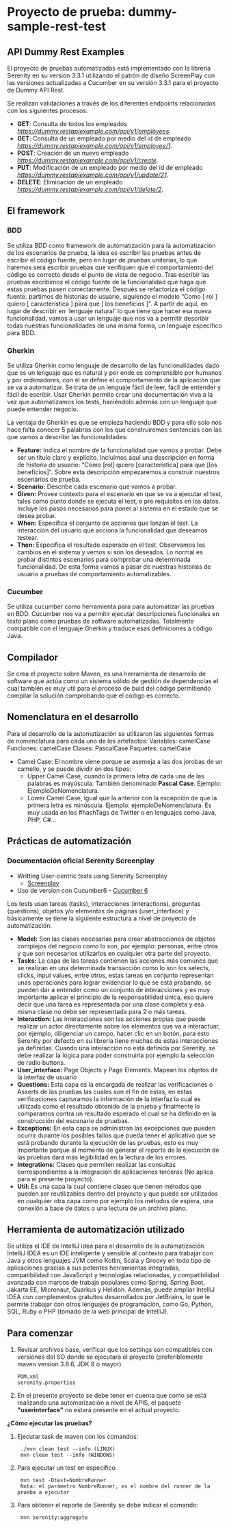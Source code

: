 # Proyecto de prueba: dummy-sample-rest-test

API Dummy Rest Examples
-----
El proyecto de pruebas automatizadas está implementado con la librería Serenity en su versión 3.3.1 utilizando el patrón
de diseño ScreenPlay con las versiones actualizadas a Cucumber en su versión 3.3.1 para el proyecto de Dummy API Rest.

Se realizan validaciones a través de los diferentes endpoints relacionados con los
siguientes procesos:

+ **GET**: Consulta de todos los empleados *https://dummy.restapiexample.com/api/v1/employees*.
+ **GET**: Consulta de un empleado por medio del id de empleado *https://dummy.restapiexample.com/api/v1/employee/1*.
+ **POST**: Creación de un nuevo empleado *https://dummy.restapiexample.com/api/v1/create*.
+ **PUT**: Modificación de un empleado por medio del id de empleado *https://dummy.restapiexample.com/api/v1/update/21*.
+ **DELETE**: Eliminación de un empleado *https://dummy.restapiexample.com/api/v1/delete/2*.

El framework
---

### BDD

Se utiliza BDD como framework de automatización para la automatización de los escenarios de prueba, la idea es escribir
las pruebas antes de escribir el código fuente, pero en lugar de pruebas unitarias, lo que haremos será escribir pruebas
que verifiquen que el comportamiento del código es correcto desde el punto de vista de negocio. Tras escribir las
pruebas escribimos el código fuente de la funcionalidad que haga que estas pruebas pasen correctamente. Después se
refactoriza el código fuente. partimos de historias de usuario, siguiendo el modelo “Como [ rol ]
quiero [ característica ] para que [ los beneficios ]”. A partir de aquí, en lugar de describir en 'lenguaje natural' lo
que tiene que hacer esa nueva funcionalidad, vamos a usar un lenguaje que nos va a permitir describir todas nuestras
funcionalidades de una misma forma, un lenguaje específico para BDD.

### Gherkin

Se utiliza Gherkin como lenguaje de desarrollo de las funcionalidades dado que es un lenguaje que es natural y por ende
es comprensible por humanos y por ordenadores, con él se define el comportamiento de la aplicación que se va a
automatizar. Se trata de un lenguaje fácil de leer, fácil de entender y fácil de escribir. Usar Gherkin permite
crear una documentación viva a la vez que automatizamos los tests, haciéndolo además con un lenguaje que puede entender
negocio.

La ventaja de Gherkin es que se empieza haciendo BDD y para ello solo nos hace falta conocer 5 palabras con las que
construiremos sentencias con las que vamos a describir las funcionalidades:

- **Feature:** Indica el nombre de la funcionalidad que vamos a probar. Debe ser un título claro y explícito. Incluimos
  aquí una descripción en forma de historia de usuario: “Como [rol] quiero [característica] para que [los beneficios]”.
  Sobre esta descripción empezaremos a construir nuestros escenarios de prueba.
- **Scenario:** Describe cada escenario que vamos a probar.
- **Given:** Provee contexto para el escenario en que se va a ejecutar el test, tales como punto donde se ejecuta el
  test, o pre requisitos en los datos. Incluye los pasos necesarios para poner al sistema en el estado que se desea
  probar.
- **When:** Especifica el conjunto de acciones que lanzan el test. La interacción del usuario que acciona la
  funcionalidad que deseamos testear.
- **Then:** Especifica el resultado esperado en el test. Observamos los cambios en el sistema y vemos si son los
  deseados. Lo normal es probar distintos escenarios para comprobar una determinada funcionalidad. De esta forma vamos a
  pasar de nuestras historias de usuario a pruebas de comportamiento automatizables.

### Cucumber

Se utiliza cucumber como herramienta para para automatizar las pruebas en BDD. Cucumber nos va a permitir ejecutar
descripciones funcionales en texto plano como pruebas de software automatizadas. Totalmente compatible con el lenguaje
Gherkin y traduce esas definiciones a código Java.

Compilador
---
Se crea el proyecto sobre Maven, es una herramienta de desarrollo de software que actúa como un sistema sólido de
gestión de dependencias el cual también es muy util para el proceso de buid del código permitiendo compilar la solución comprobando que el código es correcto.

Nomenclatura en el desarrollo
---
Para el desarrollo de la automatización se utilizaron las siguientes formas de nomenclatura para cada uno de los
artefactos:
Variables: camelCase Funciones: camelCase Clases: PascalCase Paquetes: camelCase

- Camel Case: El nombre viene porque se asemeja a las dos jorobas de un camello, y se puede dividir en dos tipos:
    - Upper Camel Case, cuando la primera letra de cada una de las palabras es mayúscula. También denominado **Pascal
      Case**. Ejemplo: EjemploDeNomenclatura.
    - Lower Camel Case, igual que la anterior con la excepción de que la primera letra es minúscula. Ejemplo:
      ejemploDeNomenclatura. Es muy usada en los #hashTags de Twitter o en lenguajes como Java, PHP, C#…

Prácticas de automatización
---

### Documentación oficial Serenity Screenplay

- Writting User-centric tests using Serenity Screenplay
    - [Screenplay](https://serenity-bdd.github.io/theserenitybook/latest/serenity-screenplay.html)
- Uso de version con Cucumber6 - [Cucumber 6](https://github.com/serenity-bdd/serenity-cucumber6)

Los tests usan tareas (tasks), interacciones (interactions), preguntas (questions), objetos y/o elementos de páginas
(user_interface) y básicamente se tiene la siguiente estructura a nivel de proyecto de automatización.

+ **Model:**
  Son las clases necesarias para crear abstracciones de objetos complejos del negocio como lo son, por ejemplo:
  personas, entre otros y que son necesarios utilizarlos en cualquier otra parte del proyecto.
+ **Tasks:**
  La capa de las tareas contienen las acciones más comunes que se realizan en una determinada transacción como lo son
  los selects, clicks, input values, entre otros, estas tareas en conjunto representan unas operaciones para lograr
  evidenciar lo que se está probando, se pueden dar a entender como un conjunto de interacciones y es muy importante
  aplicar el principio de la responsabilidad única, eso quiere decir que una tarea es representada por una clase
  completa y esa misma clase no debe ser representada para 2 o más tareas.
+ **Interaction:**
  Las interacciones son las acciones propias que puede realizar un actor directamente sobre los elementos que va a
  interactuar, por ejemplo, diligenciar un campo, hacer clic en un botón, para esto Serenity por defecto en su librería
  tiene muchas de estas interacciones ya definidas. Cuando una interacción no está definida por Serenity, se debe
  realizar la lógica para poder construirla por ejemplo la selección de radio buttons.
+ **User_interface:**
  Page Objects y Page Elements. Mapean los objetos de la interfaz de usuario
+ **Questions:**
  Esta capa es la encargada de realizar las verificaciones o Asserts de las pruebas las cuales son el fin de estas, en
  estas verificaciones capturamos la información de la interfaz la cual es utilizada como el resultado obtenido de la
  prueba y finalmente lo comparamos contra un resultado esperado el cual se ha definido en la construcción del escenario
  de pruebas.
+ **Exceptions:**
  En esta capa se administran las excepciones que pueden ocurrir durante los posibles fallos que pueda tener el
  aplicativo que se está probando durante la ejecución de las pruebas, esto es muy importante porque al momento de
  generar el reporte de la ejecución de las pruebas dará más legibilidad en la lectura de los errores.
+ **Integrations:**
  Clases que permiten realizar las consultas correspondientes a la integración de aplicaciones terceras (No aplica para
  el presente proyecto).
+ **Util:**
  Es una capa la cual contiene clases que tienen métodos que pueden ser reutilizables dentro del proyecto y que puede ser
  utilizados en cualquier otra capa como por ejemplo los métodos de espera, una conexión a base de datos o una lectura
  de un archivo plano.

Herramienta de automatización utilizado
---
Se utiliza el IDE de IntelliJ idea para el desarrollo de la automatización. IntelliJ IDEA es un IDE inteligente y
sensible al contexto para trabajar con Java y otros lenguajes JVM como Kotlin, Scala y Groovy en todo tipo de
aplicaciones gracias a
sus potentes herramientas integradas, compatibilidad con JavaScript y tecnologías relacionadas, y compatibilidad
avanzada con marcos de trabajo populares como Spring, Spring Boot, Jakarta EE, Micronaut, Quarkus y Helidon. Además,
puede ampliar IntelliJ IDEA con complementos gratuitos desarrollados por JetBrains, lo que le permite trabajar con otros
lenguajes de programación, como Go, Python, SQL, Ruby o PHP (tomado de la web principal de IntelliJ).

Para comenzar
---

1. Revisar archivos base, verificar que los settings son compatibles con versiones del SO donde se ejecutara el
   proyecto (preferiblemente maven version 3.8.6, JDK 8 o mayor)
    ```
    POM.xml
    serenity.properties
    ```

2. En el presente proyecto se debe tener en cuenta que como se está realizando una automarización a nivel de APIS,
   el paquete **"userinterface"** no estará presente en el actual proyecto.

**¿Cómo ejecutar las pruebas?**

1. Ejecutar task de maven con los comandos:

        ./mvn clean test --info (LINUX)
        mvn clean test --info (WINDOWS)

2. Para ejecutar un test en específico

        mvn test -Dtest=NombreRunner
        Nota: el parámetro NombreRunner, es el nombre del runner de la prueba a ejecutar

3. Para obtener el reporte de Serenity se debe indicar el comando:

        mvn serenity:aggregate

